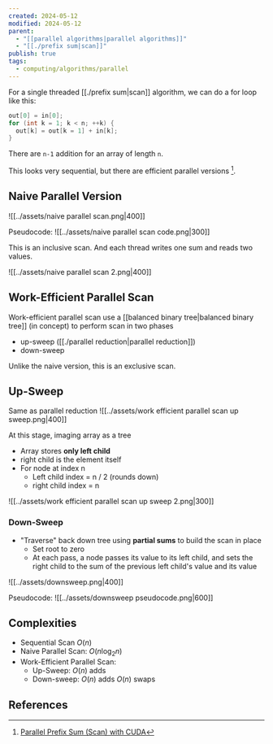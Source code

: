 ```yaml
---
created: 2024-05-12
modified: 2024-05-12
parent:
  - "[[parallel algorithms|parallel algorithms]]"
  - "[[./prefix sum|scan]]"
publish: true
tags:
  - computing/algorithms/parallel
---
```

For a single threaded [[./prefix sum|scan]] algorithm, we can do a for loop like this:
```cpp
out[0] = in[0];
for (int k = 1; k < n; ++k) {
  out[k] = out[k = 1] + in[k];
}
```

There are `n-1` addition for an array of length `n`.

This looks very sequential, but there are efficient parallel versions [^1].

## Naive Parallel Version
![[../assets/naive parallel scan.png|400]]

Pseudocode:
![[../assets/naive parallel scan code.png|300]]

This is an inclusive scan. And each thread writes one sum and reads two values.

![[../assets/naive parallel scan 2.png|400]]

## Work-Efficient Parallel Scan
Work-efficient parallel scan use a [[balanced binary tree|balanced binary tree]] (in concept) to perform scan in two phases
- up-sweep ([[./parallel reduction|parallel reduction]])
- down-sweep

Unlike the naive version, this is an exclusive scan.

## Up-Sweep
Same as parallel reduction
![[../assets/work efficient parallel scan up sweep.png|400]]

At this stage, imaging array as a tree
- Array stores **only left child**
- right child is the element itself
- For node at index n
  - Left child index = n / 2 (rounds down)
  - right child index = n

![[../assets/work efficient parallel scan up sweep 2.png|300]]

### Down-Sweep
- "Traverse" back down tree using **partial sums** to build the scan in place
  - Set root to zero
  - At each pass, a node passes its value to its left child, and sets the right child to the sum of the previous left child's value and its value

![[../assets/downsweep.png|400]]

Pseudocode:
![[../assets/downsweep pseudocode.png|600]]

## Complexities
- Sequential Scan $O(n)$
- Naive Parallel Scan: $O(n\log_2{n})$
- Work-Efficient Parallel Scan:
  -  Up-Sweep: $O(n)$ adds
  - Down-sweep: $O(n)$ adds $O(n)$ swaps

## References
[^1]: [Parallel Prefix Sum (Scan) with CUDA](https://developer.download.nvidia.com/compute/cuda/1.1-Beta/x86_website/projects/scan/doc/scan.pdf)